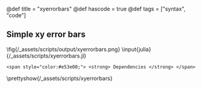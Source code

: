 @def title = "xyerrorbars"
@def hascode = true
@def tags = ["syntax", "code"]

## Simple xy error bars
\fig{/_assets/scripts/output/xyerrorbars.png}
\input{julia}{/_assets/scripts/xyerrorbars.jl}
~~~
<span style="color:#e53e00;"> <strong> Dependencies </strong> </span>
~~~
\prettyshow{/_assets/scripts/xyerrorbars}
